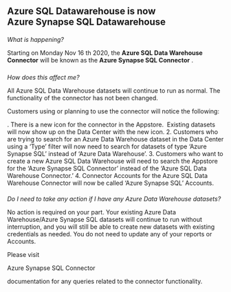 

Azure SQL Datawarehouse is now Azure Synapse SQL Datawarehouse
----------------------------------------------------------------


####
*What is happening?*

Starting on Monday Nov 16
 th
 2020, the
 **Azure SQL Data Warehouse**
**Connector**
 will be known as the
 **Azure Synapse SQL Connector**
 .

###
*How does this affect me?*

All Azure SQL Data Warehouse datasets will continue to run as normal. The functionality of the connector has not been changed.


 Customers using or planning to use the connector will notice the following:

. There is a new icon for the connector in the Appstore.  Existing datasets will now show up on the Data Center with the new icon.
2. Customers who are trying to search for an Azure Data Warehouse dataset in the Data Center using a ‘Type’ filter will now need to search for datasets of type ‘Azure Synapse SQL’ instead of ‘Azure Data Warehouse’.
3. Customers who want to create a new Azure SQL Data Warehouse will need to search the Appstore for the ‘Azure Synapse SQL Connector’ instead of the ‘Azure SQL Data Warehouse Connector.’
4. Connector Accounts for the Azure SQL Data Warehouse Connector will now be called ‘Azure Synapse SQL’ Accounts.


####
*Do I need to take any action if I have any Azure Data Warehouse datasets?*

No action is required on your part. Your existing Azure Data Warehouse/Azure Synapse SQL datasets will continue to run without interruption, and you will still be able to create new datasets with existing credentials as needed. You do not need to update any of your reports or Accounts.


 Please visit

Azure Synapse SQL Connector

documentation for any queries related to the connector functionality.


